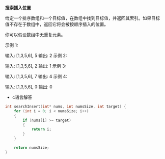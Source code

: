 **搜索插入位置**

给定一个排序数组和一个目标值，在数组中找到目标值，并返回其索引。如果目标值不存在于数组中，返回它将会被按顺序插入的位置。

你可以假设数组中无重复元素。

示例 1:

输入: [1,3,5,6], 5
输出: 2
示例 2:

输入: [1,3,5,6], 2
输出: 1
示例 3:

输入: [1,3,5,6], 7
输出: 4
示例 4:

输入: [1,3,5,6], 0
输出: 0

- c语言解答

```c
int searchInsert(int* nums, int numsSize, int target) {
    for (int i = 0; i < numsSize; i++)
    {
        if (nums[i] >= target)
        {
            return i;
        }
    }
    
    return numsSize;
}
```